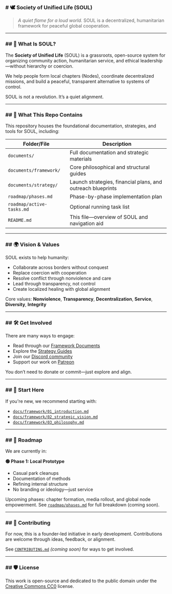 ### # 🕊️ Society of Unified Life (SOUL)

> *A quiet flame for a loud world.*
> SOUL is a decentralized, humanitarian framework for peaceful global cooperation.

---

### ## 📜 What Is SOUL?

The **Society of Unified Life** (SOUL) is a grassroots, open-source system for organizing community action, humanitarian service, and ethical leadership—without hierarchy or coercion.

We help people form local chapters (Nodes), coordinate decentralized missions, and build a peaceful, transparent alternative to systems of control.

SOUL is not a revolution. It’s a quiet alignment.

---

### ## 🔧 What This Repo Contains

This repository houses the foundational documentation, strategies, and tools for SOUL, including:

| Folder/File               | Description                                                 |
| ------------------------- | ----------------------------------------------------------- |
| `documents/`              | Full documentation and strategic materials                  |
| `documents/framework/`    | Core philosophical and structural guides                    |
| `documents/strategy/`     | Launch strategies, financial plans, and outreach blueprints |
| `roadmap/phases.md`       | Phase-by-phase implementation plan                          |
| `roadmap/active-tasks.md` | Optional running task list                                  |
| `README.md`               | This file—overview of SOUL and navigation aid               |

---

### ## 🌍 Vision & Values

SOUL exists to help humanity:

* Collaborate across borders without conquest
* Replace coercion with cooperation
* Resolve conflict through nonviolence and care
* Lead through transparency, not control
* Create localized healing with global alignment

Core values: **Nonviolence**, **Transparency**, **Decentralization**, **Service**, **Diversity**, **Integrity**

---

### ## 🛠️ Get Involved

There are many ways to engage:

* Read through our [Framework Documents](https://github.com/AaronBClark/SOUL/tree/main/documents/framework)
* Explore the [Strategy Guides](https://github.com/AaronBClark/SOUL/tree/main/documents/strategy)
* Join our [Discord community](https://discord.gg/ttAHsppjDh) 
* Support our work on [Patreon](https://www.patreon.com/c/SocietyofUnifiedLife) 

You don’t need to donate or commit—just explore and align.

---

### ## 🔎 Start Here

If you're new, we recommend starting with:

* [`docs/framework/01_introduction.md`](https://github.com/AaronBClark/SOUL/blob/main/documents/framework/01_introduction.md)
* [`docs/framework/02_strategic_vision.md`](https://github.com/AaronBClark/SOUL/blob/main/documents/framework/02_strategic_vision.md)
* [`docs/framework/03_philosophy.md`](https://github.com/AaronBClark/SOUL/blob/main/documents/framework/03_philosophy.md)

---

### ## 📅 Roadmap

We are currently in:

**🟢 Phase 1: Local Prototype**

* Casual park cleanups
* Documentation of methods
* Refining internal structure
* No branding or ideology—just service

Upcoming phases: chapter formation, media rollout, and global node empowerment. See [`roadmap/phases.md`](https://github.com/AaronBClark/SOUL/blob/main/roadmap/phases.md) for full breakdown (coming soon).

---

### ## 💬 Contributing

For now, this is a founder-led initiative in early development. Contributions are welcome through ideas, feedback, or alignment.

See [`CONTRIBUTING.md`](CONTRIBUTING.md) *(coming soon)* for ways to get involved.

---

### ## 🛡️ License

This work is open-source and dedicated to the public domain under the [Creative Commons CC0](https://creativecommons.org/publicdomain/zero/1.0/) license.
